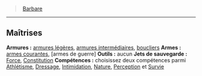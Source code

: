 ﻿---
!ClassProficienciesItem
Armor: '[armures légères](equipment_hd_with_type_armurelégère.md), [armures intermédiaires](equipment_hd_with_type_armureintermédiaire.md), [boucliers](hd_equipment_bouclier.md)'
Weapons: '[armes courantes](equipment_hd_with_type_armecourante.md), [armes de guerre]'
Tools: aucun
SavingThrows: '[Force](hd_abilities_strength.md), [Constitution](hd_abilities_constitution.md)'
Skills: choisissez deux compétences parmi [Athlétisme](hd_abilities_strength_athletisme.md), [Dressage](hd_abilities_wisdom_dressage.md), [Intimidation](hd_abilities_charisma_intimidation.md), [Nature](hd_abilities_intelligence_nature.md), [Perception](hd_abilities_wisdom_perception.md) et [Survie](hd_abilities_wisdom_survie.md)
Id: barbarian_hd.md#maîtrises
ParentLink: barbarian_hd.md#barbare
Name: Maîtrises
ParentName: Barbare
NameLevel: 2
Attributes: {}
---
> [Barbare](hd_barbarian.md)

---

## Maîtrises

**Armures :** [armures légères](equipment_hd_with_type_armurelégère.md), [armures intermédiaires](equipment_hd_with_type_armureintermédiaire.md), [boucliers](hd_equipment_bouclier.md)
**Armes :** [armes courantes](equipment_hd_with_type_armecourante.md), [armes de guerre]
**Outils :** aucun
**Jets de sauvegarde :** [Force](hd_abilities_strength.md), [Constitution](hd_abilities_constitution.md)
**Compétences :** choisissez deux compétences parmi [Athlétisme](hd_abilities_strength_athletisme.md), [Dressage](hd_abilities_wisdom_dressage.md), [Intimidation](hd_abilities_charisma_intimidation.md), [Nature](hd_abilities_intelligence_nature.md), [Perception](hd_abilities_wisdom_perception.md) et [Survie](hd_abilities_wisdom_survie.md)

